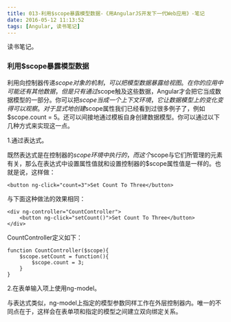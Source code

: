 ```yaml
---
title: 013-利用$scope暴露模型数据-《用AngularJS开发下一代Web应用》-笔记
date: 2016-05-12 11:13:52
tags: [Angular, 读书笔记]
---
```

读书笔记。
<!--more-->

### 利用$scope暴露模型数据

利用向控制器传递$scope对象的机制，可以把模型数据暴露给视图。在你的应用中可能还有其他数据，但是只有通过$scope触及这些数据，Angular才会把它当成数据模型的一部分。你可以把$scope当成一个上下文环境，它让数据模型上的变化变得可以观察。对于显式地创建$scope属性我们已经看到过很多例子了，例如$scope.count = 5。还可以间接地通过模板自身创建数据模型。你可以通过以下几种方式来实现这一点。

1.通过表达式。

既然表达式是在控制器的$scope环境中执行的，而这个$scope与它们所管理的元素有关，那么在表达式中设置属性值就和设置控制器的$scope属性值是一样的。也就是说，这样做：

```
<button ng-click="count=3">Set Count To Three</button>
```

与下面这种做法的效果相同：

```
<div ng-controller="CountController">
	<button ng-click="setCount()">Set Count To Three</button>
</div>
```

CountController定义如下：

```
function CountController($scope){
	$scope.setCount = function(){
		$scope.count = 3;
	}
}
```

2.在表单输入项上使用ng-model。

与表达式类似，ng-model上指定的模型参数同样工作在外层控制器内。唯一的不同点在于，这样会在表单项和指定的模型之间建立双向绑定关系。
